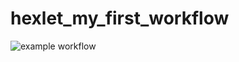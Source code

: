 # hexlet_my_first_workflow

![example workflow](https://github.com/Krushovice/hexlet_my_first_workflow/.github/workflows/hello-world.yml/badge.svg)
